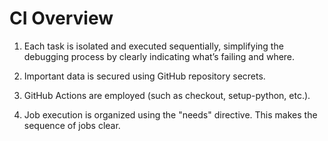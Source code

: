 # CI Overview

1. Each task is isolated and executed sequentially, simplifying the debugging process by clearly indicating what’s failing and where.

2. Important data is secured using GitHub repository secrets.

3. GitHub Actions are employed (such as checkout, setup-python, etc.).

4. Job execution is organized using the "needs" directive. This makes the sequence of jobs clear.
